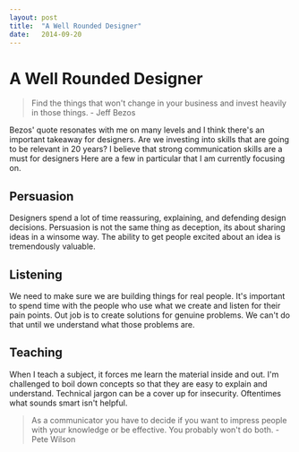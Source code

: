 ```yaml
---
layout: post
title:  "A Well Rounded Designer"
date:   2014-09-20
---
```

# A Well Rounded Designer

> Find the things that won't change in your business and invest heavily in those things. - Jeff Bezos

Bezos' quote resonates with me on many levels and I think there's an important takeaway for designers.
Are we investing into skills that are going to be relevant in 20 years?
I believe that strong communication skills are a must for designers
Here are a few in particular that I am currently focusing on.

## Persuasion
Designers spend a lot of time reassuring, explaining, and defending design decisions.
Persuasion is not the same thing as deception, its about sharing ideas in a winsome way.
The ability to get people excited about an idea is tremendously valuable.

## Listening
We need to make sure we are building things for real people.
It's important to spend time with the people who use what we create and listen for their pain points.
Out job is to create solutions for genuine problems. We can't do that until we understand what those problems are.

## Teaching
When I teach a subject, it forces me learn the material inside and out.
I'm challenged to boil down concepts so that they are easy to explain and understand.
Technical jargon can be a cover up for insecurity.
Oftentimes what sounds smart isn't helpful.

> As a communicator you have to decide if you want to impress people with your knowledge or be effective. You probably won't do both. - Pete Wilson
